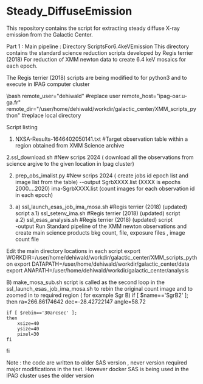 # Steady_DiffuseEmission
This repository contains the script for extracting steady diffuse X-ray emission from the Galactic Center. 


Part 1 : Main pipeline : Directory ScriptsFor6.4keVEmission
This directory contains the standard science reduction scripts developed by Regis terrier (2018)
For reduction of XMM newton data to create 6.4 keV mosaics for each epoch. 

The Regis terrier (2018) scripts are being modified to for python3 and to execute in IPAG computer cluster 

\\bash
remote_user="dehiwald" #replace user 
remote_host="ipag-oar.u-ga.fr"
remote_dir="/user/home/dehiwald/workdir/galactic_center/XMM_scripts_python" #replace local directory 


Script listing 
1. NXSA-Results-1646402050141.txt #Target observation table within a region obtained from XMM Science archive 
 
2.ssl_download.sh #New scrips 2024 ( download all the observations from science argive to the given location in Ipag cluster) 

2. prep_obs_imalist.py #New scrips 2024 ( create jobs id epoch list and image list from the table) 
--output 
SgrbXXXX.list (XXXX is epochs 2000....2020)
ima-SgrbXXXX.list (count images for each observation id in each epoch)


3. a) ssl_launch_esas_job_ima_mosa.sh #Regis terrier (2018) (updated) script
a.1) ssl_setenv_ima.sh #Regis terrier (2018) (updated) script	
a.2) ssl_esas_analysis.sh #Regis terrier (2018) (updated) script	
-output
Run Standard pipeline of the XMM newton observations and create main science products bkg count, file, exposure files , image count file 

Edit the main directory locations in each script
export WORKDIR=/user/home/dehiwald/workdir/galactic_center/XMM_scripts_python
export DATAPATH=/user/home/dehiwald/workdir/galactic_center/data
export ANAPATH=/user/home/dehiwald/workdir/galactic_center/analysis


B) make_mosa_sub.sh script is called as the second loop in the ssl_launch_esas_job_ima_mosa.sh to rebin the original count image and to zoomed in to required region ( for example Sgr B) 
if [ $name=='SgrB2' ];
then
	ra=266.86174642
    dec=-28.42722147
    angle=58.72

    if [ $rebin=='30arcsec' ];
    then
    	xsize=40
        ysize=40
        pixel=30
    fi
fi


Note : the code are written to older SAS version , never version required major modifications in the text. However docker SAS is being used in the IPAG cluster uses the older version 
